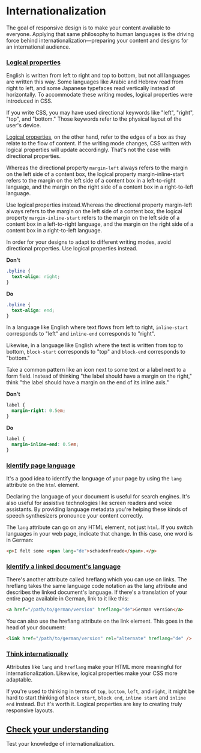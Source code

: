 # Internationalization

The goal of responsive design is to make your content available to everyone. Applying that same philosophy to human languages is the driving force behind internationalization—preparing your content and designs for an international audience.

### [Logical properties](https://web.dev/learn/design/internationalization#logical_properties)

English is written from left to right and top to bottom, but not all languages are written this way. Some languages like Arabic and Hebrew read from right to left, and some Japanese typefaces read vertically instead of horizontally. To accommodate these writing modes, logical properties were introduced in CSS.

If you write CSS, you may have used directional keywords like "left", "right", "top", and "bottom." Those keywords refer to the physical layout of the user's device.

[Logical properties](https://web.dev/learn/css/logical-properties), on the other hand, refer to the edges of a box as they relate to the flow of content. If the writing mode changes, CSS written with logical properties will update accordingly. That's not the case with directional properties.

Whereas the directional property `margin-left` always refers to the margin on the left side of a content box, the logical property margin-inline-start refers to the margin on the left side of a content box in a left-to-right language, and the margin on the right side of a content box in a right-to-left language.

Use logical properties instead.Whereas the directional property margin-left always refers to the margin on the left side of a content box, the logical property `margin-inline-start` refers to the margin on the left side of a content box in a left-to-right language, and the margin on the right side of a content box in a right-to-left language.

In order for your designs to adapt to different writing modes, avoid directional properties. Use logical properties instead.

**Don't**

```css
.byline {
  text-align: right;
}
```

**Do**

```css
.byline {
  text-align: end;
}
```

In a language like English where text flows from left to right, `inline-start` corresponds to "left" and `inline-end` corresponds to "right".

Likewise, in a language like English where the text is written from top to bottom, `block-start` corresponds to "top" and `block-end` corresponds to "bottom."

Take a common pattern like an icon next to some text or a label next to a form field. Instead of thinking "the label should have a margin on the right," think "the label should have a margin on the end of its inline axis."

**Don't**

```css
label {
  margin-right: 0.5em;
}
```

**Do**

```css
label {
  margin-inline-end: 0.5em;
}
```

### [Identify page language](https://web.dev/learn/design/internationalization#identify_page_language)

It's a good idea to identify the language of your page by using the `lang` attribute on the `html` element.

Declaring the language of your document is useful for search engines. It's also useful for assistive technologies like screen readers and voice assistants. By providing language metadata you're helping these kinds of speech synthesizers pronounce your content correctly.

The `lang` attribute can go on any HTML element, not just `html`. If you switch languages in your web page, indicate that change. In this case, one word is in German:

```html
<p>I felt some <span lang="de">schadenfreude</span>.</p>
```

### [Identify a linked document's language](https://web.dev/learn/design/internationalization#identify_a_linked_documents_language)

There's another attribute called hreflang which you can use on links. The hreflang takes the same language code notation as the lang attribute and describes the linked document's language. If there's a translation of your entire page available in German, link to it like this:

```html
<a href="/path/to/german/version" hreflang="de">German version</a>
```

You can also use the hreflang attribute on the link element. This goes in the head of your document:

```html
<link href="/path/to/german/version" rel="alternate" hreflang="de" />
```

### [Think internationally](https://web.dev/learn/design/internationalization#think_internationally)

Attributes like `lang` and `hreflang` make your HTML more meaningful for internationalization. Likewise, logical properties make your CSS more adaptable.

If you're used to thinking in terms of `top`, `bottom`, `left`, and `right`, it might be hard to start thinking of `block start`, `block end`, `inline start` and `inline end` instead. But it's worth it. Logical properties are key to creating truly responsive layouts.

## [Check your understanding](https://web.dev/learn/design/internationalization#check_your_understanding)

Test your knowledge of internationalization.
